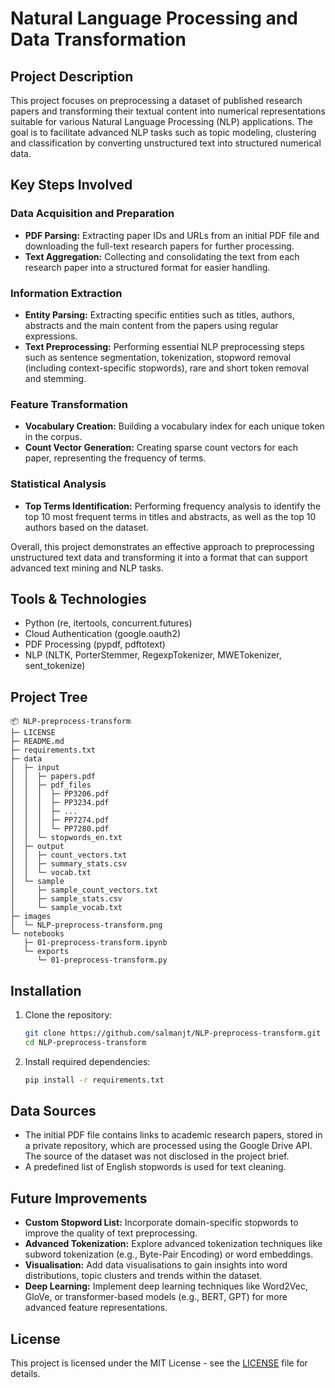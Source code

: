 # Natural Language Processing and Data Transformation

## Project Description

This project focuses on preprocessing a dataset of published research papers and transforming their textual content into numerical representations suitable for various Natural Language Processing (NLP) applications. The goal is to facilitate advanced NLP tasks such as topic modeling, clustering and classification by converting unstructured text into structured numerical data.

## Key Steps Involved

### Data Acquisition and Preparation

-   **PDF Parsing:** Extracting paper IDs and URLs from an initial PDF file and downloading the full-text research papers for further processing.
-   **Text Aggregation:** Collecting and consolidating the text from each research paper into a structured format for easier handling.

### Information Extraction

-   **Entity Parsing:** Extracting specific entities such as titles, authors, abstracts and the main content from the papers using regular expressions.
-   **Text Preprocessing:** Performing essential NLP preprocessing steps such as sentence segmentation, tokenization, stopword removal (including context-specific stopwords), rare and short token removal and stemming.

### Feature Transformation

-   **Vocabulary Creation:** Building a vocabulary index for each unique token in the corpus.
-   **Count Vector Generation:** Creating sparse count vectors for each paper, representing the frequency of terms.

### Statistical Analysis

-   **Top Terms Identification:** Performing frequency analysis to identify the top 10 most frequent terms in titles and abstracts, as well as the top 10 authors based on the dataset.

Overall, this project demonstrates an effective approach to preprocessing unstructured text data and transforming it into a format that can support advanced text mining and NLP tasks.

## Tools & Technologies

-   Python (re, itertools, concurrent.futures)
-   Cloud Authentication (google.oauth2)
-   PDF Processing (pypdf, pdftotext)
-   NLP (NLTK, PorterStemmer, RegexpTokenizer, MWETokenizer, sent_tokenize)

## Project Tree

```
📦 NLP-preprocess-transform
├─ LICENSE
├─ README.md
├─ requirements.txt
├─ data
│  ├─ input
│  │  ├─ papers.pdf
│  │  ├─ pdf_files
│  │  │  ├─ PP3206.pdf
│  │  │  ├─ PP3234.pdf
│  │  │  ├─ ...
│  │  │  ├─ PP7274.pdf
│  │  │  └─ PP7280.pdf
│  │  └─ stopwords_en.txt
│  ├─ output
│  │  ├─ count_vectors.txt
│  │  ├─ summary_stats.csv
│  │  └─ vocab.txt
│  └─ sample
│     ├─ sample_count_vectors.txt
│     ├─ sample_stats.csv
│     └─ sample_vocab.txt
├─ images
│  └─ NLP-preprocess-transform.png
└─ notebooks
   ├─ 01-preprocess-transform.ipynb
   └─ exports
      └─ 01-preprocess-transform.py
```

## Installation

1. Clone the repository:

    ```bash
    git clone https://github.com/salmanjt/NLP-preprocess-transform.git
    cd NLP-preprocess-transform
    ```

2. Install required dependencies:

    ```bash
    pip install -r requirements.txt
    ```

## Data Sources

-   The initial PDF file contains links to academic research papers, stored in a private repository, which are processed using the Google Drive API. The source of the dataset was not disclosed in the project brief.
-   A predefined list of English stopwords is used for text cleaning.

## Future Improvements

-   **Custom Stopword List:** Incorporate domain-specific stopwords to improve the quality of text preprocessing.
-   **Advanced Tokenization:** Explore advanced tokenization techniques like subword tokenization (e.g., Byte-Pair Encoding) or word embeddings.
-   **Visualisation:** Add data visualisations to gain insights into word distributions, topic clusters and trends within the dataset.
-   **Deep Learning:** Implement deep learning techniques like Word2Vec, GloVe, or transformer-based models (e.g., BERT, GPT) for more advanced feature representations.

## License

This project is licensed under the MIT License - see the [LICENSE](https://github.com/salmanjt/NLP-preprocess-transform/blob/main/LICENSE) file for details.
